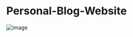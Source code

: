 # Personal-Blog-Website

![image](https://user-images.githubusercontent.com/18706769/206882844-5ca4144a-5d69-475f-9ef1-41f4531d0601.png)
